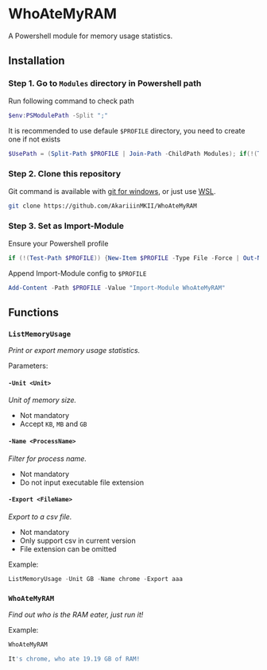 # WhoAteMyRAM
A Powershell module for memory usage statistics.

## Installation

### Step 1. Go to `Modules` directory in Powershell path

Run following command to check path

```Powershell
$env:PSModulePath -Split ";"
```

It is recommended to use defaule `$PROFILE` directory, you need to create one if not exists

```Powershell
$UsePath = (Split-Path $PROFILE | Join-Path -ChildPath Modules); if(!(Test-Path $UsePath)) {New-Item $UsePath -Type Directory -Force | Out-Null}; Set-Location $UsePath
```

### Step 2. Clone this repository

Git command is available with [git for windows](https://gitforwindows.org/), or just use [WSL](https://docs.microsoft.com/en-us/windows/wsl/install-win10).

```bash
git clone https://github.com/AkariiinMKII/WhoAteMyRAM
```

### Step 3. Set as Import-Module

Ensure your Powershell profile

```Powershell
if (!(Test-Path $PROFILE)) {New-Item $PROFILE -Type File -Force | Out-Null}
```

Append Import-Module config to `$PROFILE`

```Powershell
Add-Content -Path $PROFILE -Value "Import-Module WhoAteMyRAM"
```

## Functions

### `ListMemoryUsage`

_Print or export memory usage statistics._

Parameters:

#### `-Unit <Unit>`

_Unit of memory size._

- Not mandatory
- Accept `KB`, `MB` and `GB`


#### `-Name <ProcessName>`

_Filter for process name._

- Not mandatory
- Do not input executable file extension

#### `-Export <FileName>`

_Export to a csv file._

- Not mandatory
- Only support csv in current version
- File extension can be omitted

Example:
```Powershell
ListMemoryUsage -Unit GB -Name chrome -Export aaa
```

### `WhoAteMyRAM` 

_Find out who is the RAM eater, just run it!_

Example:
```Powershell
WhoAteMyRAM

It's chrome, who ate 19.19 GB of RAM!
```
